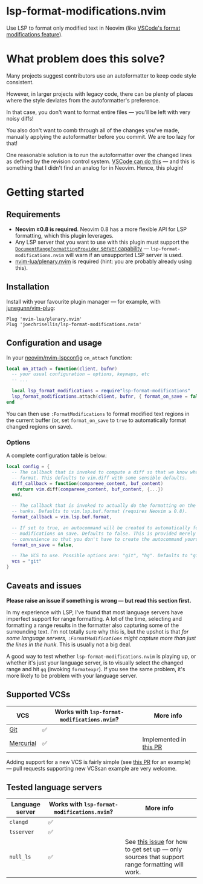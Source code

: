 # lsp-format-modifications.nvim

Use LSP to format only modified text in Neovim (like [VSCode's format
modifications feature][vscode-format-modifications-issue]).

# What problem does this solve?

Many projects suggest contributors use an autoformatter to keep code style
consistent.

However, in larger projects with legacy code, there can be plenty of places
where the style deviates from the autoformatter's preference.

In that case, you don't want to format entire files — you'll be left with very
noisy diffs!

You also don't want to comb through all of the changes you've made, manually
applying the autoformatter before you commit. We are too lazy for that!

One reasonable solution is to run the autoformatter over the changed lines as
defined by the revision control system. [VSCode can do
this][vscode-format-modifications-issue] — and this is something that I didn't
find an analog for in Neovim. Hence, this plugin!

# Getting started

## Requirements

- **Neovim ≥0.8 is required**. Neovim 0.8 has a more flexible API for LSP
  formatting, which this plugin leverages.
- Any LSP server that you want to use with this plugin must support the
  [`DocumentRangeFormattingProvider` server
  capability][document-range-formatting-provider-capability] —
  `lsp-format-modifications.nvim` will warn if an unsupported LSP server is
  used.
- [nvim-lua/plenary.nvim][plenary.nvim] is required (hint: you are probably
  already using this).

## Installation

Install with your favourite plugin manager — for example, with [junegunn/vim-plug][vim-plug]:

```vimscript
Plug 'nvim-lua/plenary.nvim'
Plug 'joechrisellis/lsp-format-modifications.nvim'
```

## Configuration and usage

In your [neovim/nvim-lspconfig][nvim-lspconfig] `on_attach` function:

```lua
local on_attach = function(client, bufnr)
  -- your usual configuration — options, keymaps, etc
  -- ...

  local lsp_format_modifications = require"lsp-format-modifications"
  lsp_format_modifications.attach(client, bufnr, { format_on_save = false })
end
```

You can then use `:FormatModifications` to format modified text regions in the
current buffer (or, set `format_on_save` to `true` to automatically format
changed regions on save).

### Options

A complete configuration table is below:

```lua
local config = {
  -- The callback that is invoked to compute a diff so that we know what to
  -- format. This defaults to vim.diff with some sensible defaults.
  diff_callback = function(compareee_content, buf_content)
    return vim.diff(compareee_content, buf_content, {...})
  end,

  -- The callback that is invoked to actually do the formatting on the changed
  -- hunks. Defaults to vim.lsp.buf.format (requires Neovim ≥ 0.8).
  format_callback = vim.lsp.buf.format,

  -- If set to true, an autocommand will be created to automatically format
  -- modifications on save. Defaults to false. This is provided merely for
  -- convenience so that you don't have to create the autocommand yourself.
  format_on_save = false,

  -- The VCS to use. Possible options are: "git", "hg". Defaults to "git".
  vcs = "git"
}
```

## Caveats and issues

**Please raise an issue if something is wrong — but read this section first.**

In my experience with LSP, I've found that most language servers have imperfect
support for range formatting. A lot of the time, selecting and formatting a
range results in the formatter also capturing some of the surrounding text. I'm
not totally sure why this is, but the upshot is that _for some language
servers, `:FormatModifications` might capture more than just the lines in the
hunk_. This is usually not a big deal.

A good way to test whether `lsp-format-modifications.nvim` is playing up, or
whether it's just your language server, is to visually select the changed range
and hit `gq` (invoking `formatexpr`). If you see the same problem, it's more
likely to be problem with your language server.

## Supported VCSs

| VCS                        | Works with `lsp-format-modifications.nvim`? | More info                                                                                       |
| -------------------------- | ------------------------------------------- | ----------------------------------------------------------------------------------------------- |
| [Git][git-vcs]             | ✅                                          |                                                                                                 |
| [Mercurial][mercurial-vcs] | ✅                                          | Implemented in [this PR](https://github.com/joechrisellis/lsp-format-modifications.nvim/pull/3) |

Adding support for a new VCS is fairly simple (see [this
PR](https://github.com/joechrisellis/lsp-format-modifications.nvim/pull/3) for
an example) — pull requests supporting new VCSsan example are very welcome.

## Tested language servers

| Language server | Works with `lsp-format-modifications.nvim`? | More info                                                                                                                                                                                       |
| --------------- | ------------------------------------------- | ----------------------------------------------------------------------------------------------------------------------------------------------------------------------------------------------- |
| `clangd`        | ✅                                          |                                                                                                                                                                                                 |
| `tsserver`      | ✅                                          |                                                                                                                                                                                                 |
| `null_ls`       | ✅                                          | See [this issue](https://github.com/joechrisellis/lsp-format-modifications.nvim/issues/1#issuecomment-1275302811) for how to get set up — only sources that support range formatting will work. |

[git-vcs]: https://git-scm.com
[mercurial-vcs]: https://www.mercurial-scm.org
[nvim-lspconfig]: https://github.com/neovim/nvim-lspconfig
[plenary.nvim]: https://github.com/nvim-lua/plenary.nvim
[vim-plug]: https://github.com/junegunn/vim-plug
[vscode-format-modifications-issue]: https://github.com/Microsoft/vscode/issues/44075
[document-range-formatting-provider-capability]: https://learn.microsoft.com/en-us/dotnet/api/microsoft.visualstudio.languageserver.protocol.servercapabilities.documentrangeformattingprovider?view=visualstudiosdk-2022
